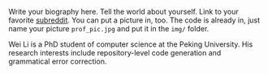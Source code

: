 Write your biography here. Tell the world about yourself. Link to your favorite [subreddit](http://reddit.com). You can put a picture in, too. The code is already in, just name your picture `prof_pic.jpg` and put it in the `img/` folder.

Wei Li is a PhD student of computer science at the Peking University. His research interests include repository-level code generation and grammatical error correction.